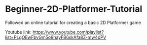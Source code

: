 # Beginner-2D-Platformer-Tutorial
Followed an online tutorial for creating a basic 2D Platformer game

Youtube link: https://www.youtube.com/playlist?list=PLgOEwFbvGm5o8hayFB6skAfa8Z-mw4dPV
